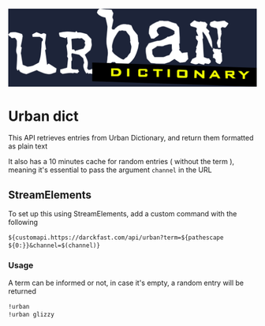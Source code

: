 ![logo](.github/images/urban-dict.png)

# Urban dict

This API retrieves entries from Urban Dictionary, and return them formatted as plain text

It also has a 10 minutes cache for random entries ( without the term ), meaning it's essential to pass the argument `channel` in the URL

## StreamElements
To set up this using StreamElements, add a custom command with the following 

```
${customapi.https://darckfast.com/api/urban?term=${pathescape ${0:}}&channel=$(channel)}
```

### Usage

A term can be informed or not, in case it's empty, a random entry will be returned

```
!urban
!urban glizzy
```
